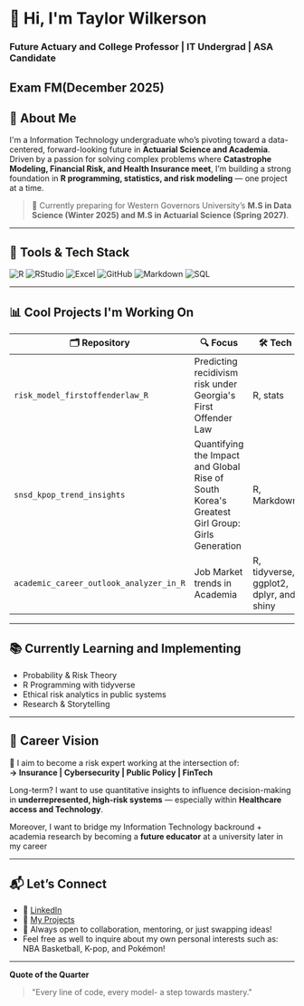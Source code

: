 # 👋 Hi, I'm Taylor Wilkerson  
### Future Actuary and College Professor | IT Undergrad | ASA Candidate
Exam FM(December 2025)
---

## 🎯 About Me

I'm a Information Technology undergraduate who’s pivoting toward a data-centered, forward-looking future in **Actuarial Science and Academia**.  
Driven by a passion for solving complex problems where **Catastrophe Modeling, Financial Risk, and Health Insurance meet**, I’m building a strong foundation in **R programming, statistics, and risk modeling** — one project at a time.

> 📌 Currently preparing for Western Governors University’s **M.S in Data Science (Winter 2025) and M.S in Actuarial Science (Spring 2027)**.

---

## 🔧 Tools & Tech Stack

![R](https://img.shields.io/badge/R-276DC3?style=flat&logo=r&logoColor=white)
![RStudio](https://img.shields.io/badge/RStudio-75AADB?style=flat&logo=rstudio&logoColor=white)
![Excel](https://img.shields.io/badge/Excel-217346?style=flat&logo=microsoft-excel&logoColor=white)
![GitHub](https://img.shields.io/badge/GitHub-181717?style=flat&logo=github)
![Markdown](https://img.shields.io/badge/Markdown-000000?style=flat&logo=markdown)
![SQL](https://img.shields.io/badge/SQL-4479A1?style=flat&logo=postgresql&logoColor=white)

---

## 📊 Cool Projects I'm Working On

| 🗂️ Repository | 🔍 Focus | 🛠️ Tech |
|--------------|-----------|---------|
| `risk_model_firstoffenderlaw_R` | Predicting recidivism risk under Georgia's First Offender Law | R, stats |
| `snsd_kpop_trend_insights` | Quantifying the Impact and Global Rise of South Korea's Greatest Girl Group: Girls Generation| R, Markdown |
| `academic_career_outlook_analyzer_in_R` | Job Market trends in Academia | R, tidyverse, ggplot2, dplyr, and shiny |

---

## 📚 Currently Learning and Implementing 

- Probability & Risk Theory  
- R Programming with tidyverse   
- Ethical risk analytics in public systems
- Research & Storytelling

---

## 🚀 Career Vision

📌 I aim to become a risk expert working at the intersection of:  
**→ Insurance | Cybersecurity | Public Policy | FinTech**  

Long-term? I want to use quantitative insights to influence decision-making in **underrepresented, high-risk systems** — especially within **Healthcare access and Technology**.

Moreover, I want to bridge my Information Technology backround + academia research by becoming a **future educator** at a university later in my career

---

## 📬 Let’s Connect

- 💼 [LinkedIn](https://www.linkedin.com/in/taylor-n-wilkerson/)  
- 📁 [My Projects](https://github.com/RiskWithTaylor?tab=repositories)  
- 🧠 Always open to collaboration, mentoring, or just swapping ideas!
- Feel free as well to inquire about my own personal interests such as: NBA Basketball, K-pop, and Pokémon! 

---

**Quote of the Quarter**
> "Every line of code, every model- a step towards mastery."


<!--
**RiskWithTaylor/RiskWithTaylor** is a ✨ _special_ ✨ repository because its `README.md` (this file) appears on your GitHub profile.

Here are some ideas to get you started:

- 🔭 I’m currently working on ...
- 🌱 I’m currently learning ...
- 👯 I’m looking to collaborate on ...
- 🤔 I’m looking for help with ...
- 💬 Ask me about ...
- 📫 How to reach me: ...
- 😄 Pronouns: ...
- ⚡ Fun fact: ...
-->

